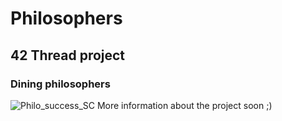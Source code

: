 # Philosophers
## 42 Thread project
### Dining philosophers
![Philo_success_SC](https://user-images.githubusercontent.com/84101904/232578702-e47c6cf3-a7b4-4390-8a66-98b291577dbf.png)
More information about the project soon ;)
